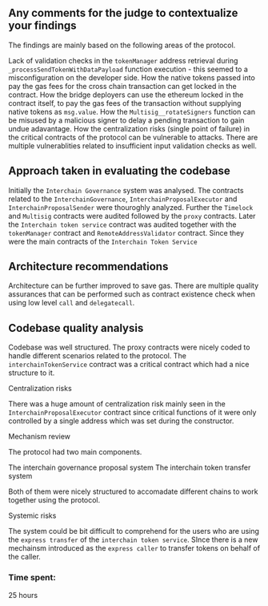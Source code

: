 ## Any comments for the judge to contextualize your findings

The findings are mainly based on the following areas of the protocol.

Lack of validation checks in the `tokenManager` address retrieval during `_processSendTokenWithDataPayload` function execution - this seemed to a misconfiguration on the developer side.
How the native tokens passed into pay the gas fees for the cross chain transaction can get locked in the contract.
How the bridge deployers can use the ethereum locked in the contract itself, to pay the gas fees of the transaction without supplying native tokens as `msg.value`.
How the `Multisig__rotateSigners` function can be misused by a malicious signer to delay a pending transaction to gain undue adavantage.
How the centralization risks (single point of failure) in the critical contracts of the protocol can be vulnerable to attacks.
There are multiple vulnerablities related to insufficient input validation checks as well.

## Approach taken in evaluating the codebase

Initially the `Interchain Governance` system was analysed. The contracts related to the `InterchainGovernance`, `InterchainProposalExecutor` and `InterchainProposalSender` were thouroghly analyzed.
Further the `Timelock` and `Multisig` contracts were audited followed by the `proxy` contracts.
Later the `Interchain token service` contract was audited together with the `tokenManager` contract and `RemoteAddressValidator` contract. Since they were the main contracts of the `Interchain Token Service`

## Architecture recommendations

Architecture can be further improved to save gas. There are multiple quality assurances that can be performed such as contract existence check when using low level `call` and `delegatecall`.

## Codebase quality analysis

Codebase was well structured. The proxy contracts were nicely coded to handle different scenarios related to the protocol. The `interchainTokenService` contract was a critical contract which had a nice structure to it.

Centralization risks

There was a huge amount of centralization risk mainly seen in the `InterchainProposalExecutor` contract since critical functions of it were only controlled by a single address which was set during the constructor.

Mechanism review

The protocol had two main components.

The interchain governance proposal system
The interchain token transfer system

Both of them were nicely structured to accomadate different chains to work together using the protocol.

Systemic risks

The system could be bit difficult to comprehend for the users who are using the `express transfer` of the `interchain token service`. SInce there is a new mechainsm introduced as the `express caller` to transfer tokens on behalf of the caller.

### Time spent:
25 hours